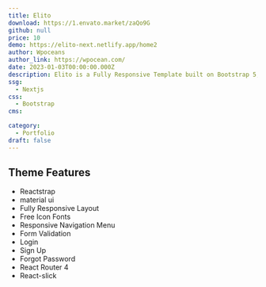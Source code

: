 ```yaml
---
title: Elito
download: https://1.envato.market/zaQo9G
github: null
price: 10
demo: https://elito-next.netlify.app/home2
author: Wpoceans
author_link: https://wpocean.com/
date: 2023-01-03T00:00:00.000Z
description: Elito is a Fully Responsive Template built on Bootstrap 5, Pure Next-js. It’s a modern crafted Next Js template which can be used for Portfolio, Cv/Resume Website Templates.
ssg:
  - Nextjs
css:
  - Bootstrap
cms:

category:
  - Portfolio
draft: false
---
```

## Theme Features

- Reactstrap
- material ui
- Fully Responsive Layout
- Free Icon Fonts
- Responsive Navigation Menu
- Form Validation
- Login
- Sign Up
- Forgot Password
- React Router 4
- React-slick
